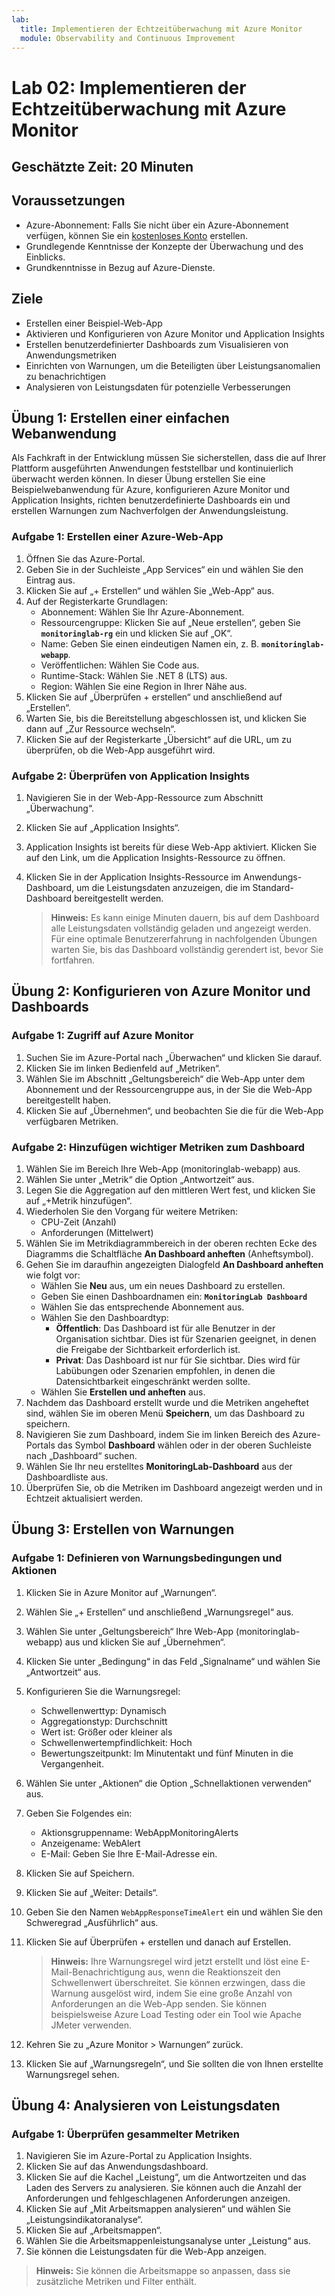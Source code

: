 ```yaml
---
lab:
  title: Implementieren der Echtzeitüberwachung mit Azure Monitor
  module: Observability and Continuous Improvement
---
```


# Lab 02: Implementieren der Echtzeitüberwachung mit Azure Monitor

## Geschätzte Zeit: 20 Minuten

## Voraussetzungen

- Azure-Abonnement: Falls Sie nicht über ein Azure-Abonnement verfügen, können Sie ein [kostenloses Konto](https://azure.microsoft.com/free/) erstellen.
- Grundlegende Kenntnisse der Konzepte der Überwachung und des Einblicks.
- Grundkenntnisse in Bezug auf Azure-Dienste.

## Ziele

- Erstellen einer Beispiel-Web-App
- Aktivieren und Konfigurieren von Azure Monitor und Application Insights
- Erstellen benutzerdefinierter Dashboards zum Visualisieren von Anwendungsmetriken
- Einrichten von Warnungen, um die Beteiligten über Leistungsanomalien zu benachrichtigen
- Analysieren von Leistungsdaten für potenzielle Verbesserungen

## Übung 1: Erstellen einer einfachen Webanwendung

Als Fachkraft in der Entwicklung müssen Sie sicherstellen, dass die auf Ihrer Plattform ausgeführten Anwendungen feststellbar und kontinuierlich überwacht werden können. In dieser Übung erstellen Sie eine Beispielwebanwendung für Azure, konfigurieren Azure Monitor und Application Insights, richten benutzerdefinierte Dashboards ein und erstellen Warnungen zum Nachverfolgen der Anwendungsleistung.

### Aufgabe 1: Erstellen einer Azure-Web-App

1. Öffnen Sie das Azure-Portal.
1. Geben Sie in der Suchleiste „App Services“ ein und wählen Sie den Eintrag aus.
1. Klicken Sie auf „+ Erstellen“ und wählen Sie „Web-App“ aus.
1. Auf der Registerkarte Grundlagen:
   - Abonnement: Wählen Sie Ihr Azure-Abonnement.
   - Ressourcengruppe: Klicken Sie auf „Neue erstellen“, geben Sie **`monitoringlab-rg`** ein und klicken Sie auf „OK“.
   - Name: Geben Sie einen eindeutigen Namen ein, z. B. **`monitoringlab-webapp`**.
   - Veröffentlichen: Wählen Sie Code aus.
   - Runtime-Stack: Wählen Sie .NET 8 (LTS) aus.
   - Region: Wählen Sie eine Region in Ihrer Nähe aus.
1. Klicken Sie auf „Überprüfen + erstellen“ und anschließend auf „Erstellen“.
1. Warten Sie, bis die Bereitstellung abgeschlossen ist, und klicken Sie dann auf „Zur Ressource wechseln“.
1. Klicken Sie auf der Registerkarte „Übersicht“ auf die URL, um zu überprüfen, ob die Web-App ausgeführt wird.

### Aufgabe 2: Überprüfen von Application Insights

1. Navigieren Sie in der Web-App-Ressource zum Abschnitt „Überwachung“.
1. Klicken Sie auf „Application Insights“.
1. Application Insights ist bereits für diese Web-App aktiviert. Klicken Sie auf den Link, um die Application Insights-Ressource zu öffnen.
1. Klicken Sie in der Application Insights-Ressource im Anwendungs-Dashboard, um die Leistungsdaten anzuzeigen, die im Standard-Dashboard bereitgestellt werden.

   > **Hinweis:** Es kann einige Minuten dauern, bis auf dem Dashboard alle Leistungsdaten vollständig geladen und angezeigt werden. Für eine optimale Benutzererfahrung in nachfolgenden Übungen warten Sie, bis das Dashboard vollständig gerendert ist, bevor Sie fortfahren.

## Übung 2: Konfigurieren von Azure Monitor und Dashboards

### Aufgabe 1: Zugriff auf Azure Monitor

1. Suchen Sie im Azure-Portal nach „Überwachen“ und klicken Sie darauf.
1. Klicken Sie im linken Bedienfeld auf „Metriken“.
1. Wählen Sie im Abschnitt „Geltungsbereich“ die Web-App unter dem Abonnement und der Ressourcengruppe aus, in der Sie die Web-App bereitgestellt haben.
1. Klicken Sie auf „Übernehmen“, und beobachten Sie die für die Web-App verfügbaren Metriken.

### Aufgabe 2: Hinzufügen wichtiger Metriken zum Dashboard

1. Wählen Sie im Bereich Ihre Web-App (monitoringlab-webapp) aus.
1. Wählen Sie unter „Metrik“ die Option „Antwortzeit“ aus.
1. Legen Sie die Aggregation auf den mittleren Wert fest, und klicken Sie auf „+Metrik hinzufügen“.
1. Wiederholen Sie den Vorgang für weitere Metriken:
   - CPU-Zeit (Anzahl)
   - Anforderungen (Mittelwert)
1. Wählen Sie im Metrikdiagrammbereich in der oberen rechten Ecke des Diagramms die Schaltfläche **An Dashboard anheften** (Anheftsymbol).
1. Gehen Sie im daraufhin angezeigten Dialogfeld **An Dashboard anheften** wie folgt vor:
   - Wählen Sie **Neu** aus, um ein neues Dashboard zu erstellen.
   - Geben Sie einen Dashboardnamen ein: **`MonitoringLab Dashboard`**
   - Wählen Sie das entsprechende Abonnement aus.
   - Wählen Sie den Dashboardtyp:
     - **Öffentlich**: Das Dashboard ist für alle Benutzer in der Organisation sichtbar. Dies ist für Szenarien geeignet, in denen die Freigabe der Sichtbarkeit erforderlich ist.
     - **Privat**: Das Dashboard ist nur für Sie sichtbar. Dies wird für Labübungen oder Szenarien empfohlen, in denen die Datensichtbarkeit eingeschränkt werden sollte.
   - Wählen Sie **Erstellen und anheften** aus.
1. Nachdem das Dashboard erstellt wurde und die Metriken angeheftet sind, wählen Sie im oberen Menü **Speichern**, um das Dashboard zu speichern.
1. Navigieren Sie zum Dashboard, indem Sie im linken Bereich des Azure-Portals das Symbol **Dashboard** wählen oder in der oberen Suchleiste nach „Dashboard“ suchen.
1. Wählen Sie Ihr neu erstelltes **MonitoringLab-Dashboard** aus der Dashboardliste aus.
1. Überprüfen Sie, ob die Metriken im Dashboard angezeigt werden und in Echtzeit aktualisiert werden.

## Übung 3: Erstellen von Warnungen

### Aufgabe 1: Definieren von Warnungsbedingungen und Aktionen

1. Klicken Sie in Azure Monitor auf „Warnungen“.
1. Wählen Sie „+ Erstellen“ und anschließend „Warnungsregel“ aus.
1. Wählen Sie unter „Geltungsbereich“ Ihre Web-App (monitoringlab-webapp) aus und klicken Sie auf „Übernehmen“.
1. Klicken Sie unter „Bedingung“ in das Feld „Signalname“ und wählen Sie „Antwortzeit“ aus.
1. Konfigurieren Sie die Warnungsregel:
   - Schwellenwerttyp: Dynamisch
   - Aggregationstyp: Durchschnitt
   - Wert ist: Größer oder kleiner als
   - Schwellenwertempfindlichkeit: Hoch
   - Bewertungszeitpunkt: Im Minutentakt und fünf Minuten in die Vergangenheit.
1. Wählen Sie unter „Aktionen“ die Option „Schnellaktionen verwenden“ aus.
1. Geben Sie Folgendes ein:
   - Aktionsgruppenname: WebAppMonitoringAlerts
   - Anzeigename: WebAlert
   - E-Mail: Geben Sie Ihre E-Mail-Adresse ein.
1. Klicken Sie auf Speichern.
1. Klicken Sie auf „Weiter: Details“.
1. Geben Sie den Namen `WebAppResponseTimeAlert` ein und wählen Sie den Schweregrad „Ausführlich“ aus.
1. Klicken Sie auf Überprüfen + erstellen und danach auf Erstellen.

   > **Hinweis:** Ihre Warnungsregel wird jetzt erstellt und löst eine E-Mail-Benachrichtigung aus, wenn die Reaktionszeit den Schwellenwert überschreitet. Sie können erzwingen, dass die Warnung ausgelöst wird, indem Sie eine große Anzahl von Anforderungen an die Web-App senden. Sie können beispielsweise Azure Load Testing oder ein Tool wie Apache JMeter verwenden.

1. Kehren Sie zu „Azure Monitor > Warnungen“ zurück.
1. Klicken Sie auf „Warnungsregeln“, und Sie sollten die von Ihnen erstellte Warnungsregel sehen.

## Übung 4: Analysieren von Leistungsdaten

### Aufgabe 1: Überprüfen gesammelter Metriken

1. Navigieren Sie im Azure-Portal zu Application Insights.
1. Klicken Sie auf das Anwendungsdashboard.
1. Klicken Sie auf die Kachel „Leistung“, um die Antwortzeiten und das Laden des Servers zu analysieren. Sie können auch die Anzahl der Anforderungen und fehlgeschlagenen Anforderungen anzeigen.
1. Klicken Sie auf „Mit Arbeitsmappen analysieren“ und wählen Sie „Leistungsindikatoranalyse“.
1. Klicken Sie auf „Arbeitsmappen“.
1. Wählen Sie die Arbeitsmappenleistungsanalyse unter „Leistung“ aus.
1. Sie können die Leistungsdaten für die Web-App anzeigen.

> **Hinweis:** Sie können die Arbeitsmappe so anpassen, dass sie zusätzliche Metriken und Filter enthält.
